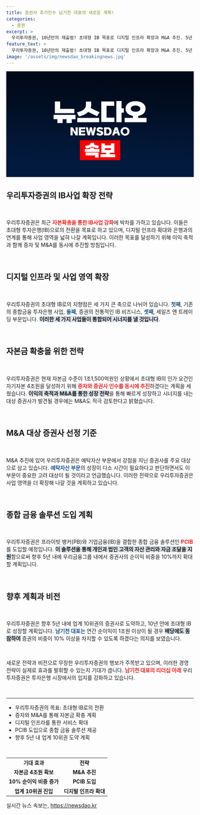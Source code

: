 ```yaml
---
title: 증권사 추가인수 남기천 대표의 새로운 계획!
categories:
  - 증권
excerpt: >
  우리투자증권, 10년만의 재출범! 초대형 IB 목표로 디지털 인프라 확장과 M&A 추진. 5년 내 순이익 1조 목표, 증권업계의 판도를 바꿀 전략에 주목해 보세요!
feature_text: >
  우리투자증권, 10년만의 재출범! 초대형 IB 목표로 디지털 인프라 확장과 M&A 추진. 5년 내 순이익 1조 목표, 증권업계의 판도를 바꿀 전략에 주목해 보세요!
image: '/assets/img/newsdao_breakingnews.jpg'
---
```


<p><img src="/assets/img/newsdao_breakingnews.jpg" alt="cryptoinkorea 속보" /></p>

<h2 data-ke-size="size26">우리투자증권의 IB사업 확장 전략</h2>

<p data-ke-size="size16">&nbsp;</p>

<p>우리투자증권은 최근 <b><span style="color: #ee2323;">자본확충을 통한 IB사업 강화</span></b>에 박차를 가하고 있습니다. 이들은 초대형 투자은행(IB)으로의 전환을 목표로 하고 있으며, 디지털 인프라 확대와 은행과의 연계를 통해 사업 영역을 넓혀 나갈 계획입니다. 이러한 목표를 달성하기 위해 이익 축적과 함께 증자 및 M&amp;A를 동시에 추진할 방침입니다. </p>

<p data-ke-size="size16">&nbsp;</p>

<h2 data-ke-size="size26">디지털 인프라 및 사업 영역 확장</h2>

<p data-ke-size="size16">&nbsp;</p>

<p>우리투자증권의 초대형 IB로의 지향점은 세 가지 큰 축으로 나뉘어 있습니다. <b><span style="color: #1a5490;">첫째</span></b>, 기존의 종합금융 투자은행 사업, <b><span style="color: #1a5490;">둘째</span></b>, 증권의 전통적인 IB 비즈니스, <b><span style="color: #1a5490;">셋째</span></b>, 세일즈 앤 트레이딩 부문입니다. <b><span style="background-color: #21538527;">이러한 세 가지 사업들이 통합되어 시너지를 낼 것입니다</span></b>.</p>

<p data-ke-size="size16">&nbsp;</p>

<h2 data-ke-size="size26">자본금 확충을 위한 전략</h2>

<p data-ke-size="size16">&nbsp;</p>

<p>우리투자증권은 현재 자본금 수준이 1조1,500억원인 상황에서 초대형 IB의 인가 요건인 자기자본 4조원을 달성하기 위해 <b><span style="color: #ee2323;">증자와 증권사 인수를 동시에 추진</span></b>하겠다는 계획을 세웠습니다. <b><span style="background-color: #21538527;">이익의 축적과 M&amp;A를 통한 성장 전략</span></b>을 통해 빠르게 성장하고 시너지를 내는 대상 증권사가 발견될 경우에는 M&amp;A도 적극 검토한다고 밝혔습니다.</p>

<p data-ke-size="size16">&nbsp;</p>

<h2 data-ke-size="size26">M&A 대상 증권사 선정 기준</h2>

<p data-ke-size="size16">&nbsp;</p>

<p>M&amp;A 추진에 있어 우리투자증권은 예탁자산 부문에서 강점을 지닌 증권사를 주요 대상으로 삼고 있습니다. <b><span style="color: #1a5490;">예탁자산 부문</span></b>의 성장이 다소 시간이 필요하다고 판단하면서도 이 부문이 중요한 고려 대상이 될 것이라고 언급했습니다. 이러한 전략으로 우리투자증권은 사업 영역을 더 확장해 나갈 것을 계획하고 있습니다.</p>

<p data-ke-size="size16">&nbsp;</p>

<h2 data-ke-size="size26">종합 금융 솔루션 도입 계획</h2>

<p data-ke-size="size16">&nbsp;</p>

<p>우리투자증권은 프라이빗 뱅커(PB)와 기업금융(IB)을 결합한 종합 금융 솔루션인 <b><span style="color: #ee2323;">PCIB</span></b>를 도입할 예정입니다. <b><span style="background-color: #21538527;">이 솔루션을 통해 개인과 법인 고객의 자산 관리와 자금 조달을 지원</span></b>함으로써 향후 5년 내에 우리금융그룹 내에서 증권사의 순이익 비중을 10%까지 확대할 계획입니다.</p>

<p data-ke-size="size16">&nbsp;</p>

<h2 data-ke-size="size26">향후 계획과 비전</h2>

<p data-ke-size="size16">&nbsp;</p>

<p>우리투자증권은 향후 5년 내에 업계 10위권의 증권사로 도약하고, 10년 안에 초대형 IB로 성장할 계획입니다. <b><span style="color: #1a5490;">남기천 대표는</span></b> 연간 순이익이 1조원 이상이 될 경우 <b><span style="background-color: #21538527;">배당에도 동참하여</span></b> 증권의 비중이 10% 이상을 차지할 수 있도록 하겠다는 의지를 보였습니다. </p>

<p data-ke-size="size16">&nbsp;</p>

<p>새로운 전략과 비전으로 무장한 우리투자증권의 행보가 주목받고 있으며, 이러한 경영 전략이 실제로 효과를 발휘할 수 있는지 기대가 큽니다. <b><span style="color: #ee2323;">남기천 대표의 리더십 아래</span></b> 우리투자증권은 투자은행 시장에서의 입지를 강화하고 있습니다. </p>

<p data-ke-size="size16">&nbsp;</p>

<hr>

<ul>
    <li>우리투자증권의 목표: 초대형 IB로의 전환</li>
    <li>증자와 M&A를 통해 자본금 확충 계획</li>
    <li>디지털 인프라를 통한 서비스 확대</li>
    <li>PCIB 도입으로 종합 금융 솔루션 제공</li>
    <li>향후 5년 내 업계 10위권 도약 계획</li>
</ul>

<p data-ke-size="size16">&nbsp;</p>

<table>
    <tr>
        <td style="text-align: center; height: 17px;"><b>기대 효과</b></td>
        <td style="text-align: center; height: 17px;"><b>전략</b></td>
    </tr>
    <tr>
        <td style="text-align: center; height: 17px;"><b>자본금 4조원 확보</b></td>
        <td style="text-align: center; height: 17px;"><b>M&A 추진</b></td>
    </tr>
    <tr>
        <td style="text-align: center; height: 17px;"><b>10% 순이익 비중 증가</b></td>
        <td style="text-align: center; height: 17px;"><b>PCIB 도입</b></td>
    </tr>
    <tr>
        <td style="text-align: center; height: 17px;"><b>업계 10위권 진입</b></td>
        <td style="text-align: center; height: 17px;"><b>디지털 인프라 확대</b></td>
    </tr>
</table>
실시간 뉴스 속보는, <a href="https://newsdao.kr" rel="dofollow">https://newsdao.kr</a>


